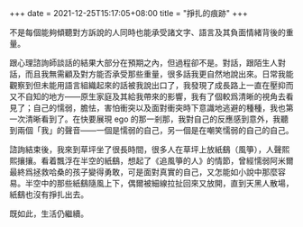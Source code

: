 +++
date = 2021-12-25T15:17:05+08:00
title = "掙扎的痕跡"
+++

不是每個能夠傾聽對方訴說的人同時也能承受諸文字、語言及其負面情緒背後的重量。

跟心理諮詢師談話的結果大部分在預期之內，但過程卻不是。對話，跟陌生人對話，而且我無需顧及對方能否承受那些重量，很多話我更自然地說出來。日常我能觀察到但未能用語言組織起來的話被我說出口了，我發現了成長路上一直在壓抑而又不自知的地方——原生家庭及其給我帶來的影響，我有了個較爲清晰的視角去看見了；自己的懦弱，膽怯，害怕衝突以及面對衝突時下意識地逃避的種種，我也第一次清晰看到了。在快要展現 ego 的那一剎那，我對自己的反應感到意外，我聽到兩個「我」的聲音——一個是懦弱的自己，另一個是在嘲笑懦弱的自己的自己。

諮詢結束後，我來到草坪坐了很長時間，很多人在草坪上放紙鷂（風箏），人聲熙熙攘攘。看着飄浮在半空的紙鷂，想起了《追風箏的人》的情節，曾經懦弱阿米爾最終爲拯救哈桑的孩子變得勇敢，可是面對真實的自己，又怎能如小說中那麼容易。半空中的那些紙鷂隨風上下，偶爾被細線拉扯回來又放開，直到天黑人散場，紙鷂也沒有掙扎出去。

既如此，生活仍繼續。
